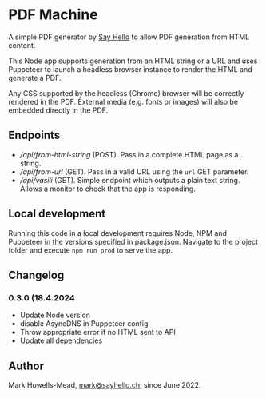 # PDF Machine

A simple PDF generator by [Say Hello](https://sayhello.ch/) to allow PDF generation from HTML content.

This Node app supports generation from an HTML string or a URL and uses Puppeteer to launch a headless browser instance to render the HTML and generate a PDF.

Any CSS supported by the headless (Chrome) browser will be correctly rendered in the PDF. External media (e.g. fonts or images) will also be embedded directly in the PDF.

## Endpoints

-   _/api/from-html-string_ (POST). Pass in a complete HTML page as a string.
-   _/api/from-url_ (GET). Pass in a valid URL using the `url` GET parameter.
-   _/api/vasili_ (GET). Simple endpoint which outputs a plain text string. Allows a monitor to check that the app is responding.

## Local development

Running this code in a local development requires Node, NPM and Puppeteer in the versions specified in package.json. Navigate to the project folder and execute `npm run prod` to serve the app.

## Changelog

### 0.3.0 (18.4.2024

-   Update Node version
-   disable AsyncDNS in Puppeteer config
-   Throw appropriate error if no HTML sent to API
-   Update all dependencies

## Author

Mark Howells-Mead, mark@sayhello.ch, since June 2022.
